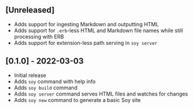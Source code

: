 ## [Unreleased]

- Adds support for ingesting Markdown and outputting HTML
- Adds support for `.erb`-less HTML and Markdown file names while still processing with ERB
- Adds support for extension-less path serving in `soy server`

## [0.1.0] - 2022-03-03

- Initial release
- Adds `soy` command with help info
- Adds `soy build` command
- Adds `soy server` command serves HTML files and watches for changes
- Adds `soy new` command to generate a basic Soy site
